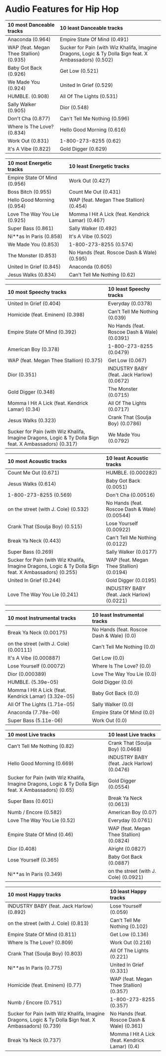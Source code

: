 # Audio Features for Hip Hop
| 10 most Danceable tracks | 10 least Danceable tracks |
|:---|:---|
| Anaconda (0.964) | Empire State Of Mind (0.491) |
| WAP (feat. Megan Thee Stallion) (0.935) | Sucker for Pain (with Wiz Khalifa, Imagine Dragons, Logic & Ty Dolla $ign feat. X Ambassadors) (0.502) |
| Baby Got Back (0.926) | Get Low (0.521) |
| We Made You (0.924) | United In Grief (0.529) |
| HUMBLE. (0.908) | All Of The Lights (0.531) |
| Sally Walker (0.905) | Dior (0.548) |
| Don't Cha (0.877) | Can't Tell Me Nothing (0.596) |
| Where Is The Love? (0.834) | Hello Good Morning (0.616) |
| Work Out (0.831) | 1-800-273-8255 (0.62) |
| It's A Vibe (0.822) | Gold Digger (0.629) |

| 10 most Energetic tracks | 10 least Energetic tracks |
|:---|:---|
| Empire State Of Mind (0.956) | Work Out (0.427) |
| Boss Bitch (0.955) | Count Me Out (0.431) |
| Hello Good Morning (0.954) | WAP (feat. Megan Thee Stallion) (0.454) |
| Love The Way You Lie (0.925) | Momma I Hit A Lick (feat. Kendrick Lamar) (0.467) |
| Super Bass (0.861) | Sally Walker (0.492) |
| Ni**as In Paris (0.858) | It's A Vibe (0.502) |
| We Made You (0.853) | 1-800-273-8255 (0.574) |
| The Monster (0.853) | No Hands (feat. Roscoe Dash & Wale) (0.595) |
| United In Grief (0.845) | Anaconda (0.605) |
| Jesus Walks (0.834) | Can't Tell Me Nothing (0.62) |

| 10 most Speechy tracks | 10 least Speechy tracks |
|:---|:---|
| United In Grief (0.404) | Everyday (0.0378) |
| Homicide (feat. Eminem) (0.398) | Can't Tell Me Nothing (0.039) |
| Empire State Of Mind (0.392) | No Hands (feat. Roscoe Dash & Wale) (0.0391) |
| American Boy (0.378) | 1-800-273-8255 (0.0479) |
| WAP (feat. Megan Thee Stallion) (0.375) | Get Low (0.067) |
| Dior (0.351) | INDUSTRY BABY (feat. Jack Harlow) (0.0672) |
| Gold Digger (0.348) | The Monster (0.0715) |
| Momma I Hit A Lick (feat. Kendrick Lamar) (0.34) | All Of The Lights (0.0717) |
| Jesus Walks (0.323) | Crank That (Soulja Boy) (0.0786) |
| Sucker for Pain (with Wiz Khalifa, Imagine Dragons, Logic & Ty Dolla $ign feat. X Ambassadors) (0.317) | We Made You (0.0792) |

| 10 most Acoustic tracks | 10 least Acoustic tracks |
|:---|:---|
| Count Me Out (0.671) | HUMBLE. (0.000282) |
| Jesus Walks (0.614) | Baby Got Back (0.0051) |
| 1-800-273-8255 (0.569) | Don't Cha (0.00516) |
| on the street (with J. Cole) (0.532) | No Hands (feat. Roscoe Dash & Wale) (0.00544) |
| Crank That (Soulja Boy) (0.515) | Lose Yourself (0.00922) |
| Break Ya Neck (0.443) | Can't Tell Me Nothing (0.0122) |
| Super Bass (0.269) | Sally Walker (0.0177) |
| Sucker for Pain (with Wiz Khalifa, Imagine Dragons, Logic & Ty Dolla $ign feat. X Ambassadors) (0.255) | WAP (feat. Megan Thee Stallion) (0.0194) |
| United In Grief (0.244) | Gold Digger (0.0195) |
| Love The Way You Lie (0.241) | INDUSTRY BABY (feat. Jack Harlow) (0.0221) |

| 10 most Instrumental tracks | 10 least Instrumental tracks |
|:---|:---|
| Break Ya Neck (0.00175) | No Hands (feat. Roscoe Dash & Wale) (0.0) |
| on the street (with J. Cole) (0.00111) | Can't Tell Me Nothing (0.0) |
| It's A Vibe (0.000887) | Get Low (0.0) |
| Lose Yourself (0.00072) | Where Is The Love? (0.0) |
| Dior (0.000389) | Love The Way You Lie (0.0) |
| HUMBLE. (5.39e-05) | Gold Digger (0.0) |
| Momma I Hit A Lick (feat. Kendrick Lamar) (3.32e-05) | Baby Got Back (0.0) |
| All Of The Lights (1.71e-05) | Sally Walker (0.0) |
| Anaconda (7.78e-06) | Empire State Of Mind (0.0) |
| Super Bass (5.11e-06) | Work Out (0.0) |

| 10 most Live tracks | 10 least Live tracks |
|:---|:---|
| Can't Tell Me Nothing (0.82) | Crank That (Soulja Boy) (0.0468) |
| Hello Good Morning (0.669) | INDUSTRY BABY (feat. Jack Harlow) (0.0476) |
| Sucker for Pain (with Wiz Khalifa, Imagine Dragons, Logic & Ty Dolla $ign feat. X Ambassadors) (0.65) | Gold Digger (0.0554) |
| Super Bass (0.601) | Break Ya Neck (0.0613) |
| Numb / Encore (0.582) | American Boy (0.07) |
| Love The Way You Lie (0.52) | Everyday (0.0761) |
| Empire State Of Mind (0.46) | WAP (feat. Megan Thee Stallion) (0.0824) |
| Dior (0.408) | Alright (0.0827) |
| Lose Yourself (0.365) | Baby Got Back (0.0887) |
| Ni**as In Paris (0.349) | on the street (with J. Cole) (0.0921) |

| 10 most Happy tracks | 10 least Happy tracks |
|:---|:---|
| INDUSTRY BABY (feat. Jack Harlow) (0.892) | Lose Yourself (0.059) |
| on the street (with J. Cole) (0.813) | Can't Tell Me Nothing (0.102) |
| Empire State Of Mind (0.811) | Get Low (0.136) |
| Where Is The Love? (0.809) | Work Out (0.216) |
| Crank That (Soulja Boy) (0.803) | All Of The Lights (0.221) |
| Ni**as In Paris (0.775) | United In Grief (0.331) |
| Homicide (feat. Eminem) (0.77) | WAP (feat. Megan Thee Stallion) (0.357) |
| Numb / Encore (0.751) | 1-800-273-8255 (0.357) |
| Sucker for Pain (with Wiz Khalifa, Imagine Dragons, Logic & Ty Dolla $ign feat. X Ambassadors) (0.739) | No Hands (feat. Roscoe Dash & Wale) (0.361) |
| Break Ya Neck (0.737) | Momma I Hit A Lick (feat. Kendrick Lamar) (0.4) |

